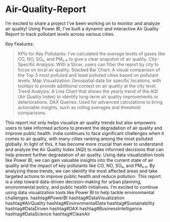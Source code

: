 # Air-Quality-Report
I’m excited to share a project I’ve been working on to monitor and analyze air quality! Using Power BI, I’ve built a dynamic and interactive Air Quality Report to track pollutant levels across various cities.

Key Features:
>KPIs for Key Pollutants: I’ve calculated the average levels of gases like CO, NO, SO₂, and PM₂.₅ to give a clear snapshot of air quality.
>City-Specific Analysis: With a Slicer, users can filter the report by city to focus on local air quality.
>Stacked Bar Chart: A visual comparison of the Top 3 most polluted and least polluted cities based on pollutant levels.
>Map Visualization: Geospatial data for specific locations, with tooltips to provide additional context on air quality at the city level.
>Trend Analysis: A Line Chart that shows the yearly trend of the AQI (Air Quality Index) to identify long-term air quality improvements or deteriorations.
>DAX Queries: Used for advanced calculations to bring actionable insights, such as rolling averages and threshold comparisons.

This report not only helps visualize air quality trends but also empowers users to take informed actions to prevent the degradation of air quality and improve public health. 
India continues to face significant challenges when it comes to air quality, with many cities ranking among the most polluted globally. In light of this, it has become more crucial than ever to understand and analyze the Air Quality Index (AQI) to make informed decisions that can help prevent further degradation of air quality.
Using data visualization tools like Power BI, we can gain valuable insights into the current state of air quality and the impact of key pollutants like CO, NO, SO₂, and PM₂.₅. By analyzing these trends, we can identify the most affected areas and take targeted actions to improve public health and reduce pollution.
 This report is a step toward data-driven decision-making for urban planning, environmental policy, and public health initiatives.
I’m excited to continue using data visualization tools like Power BI to help tackle environmental challenges.
hashtag#PowerBI hashtag#DataVisualization hashtag#AirQuality hashtag#EnvironmentalData hashtag#Sustainability hashtag#DataDriven hashtag#DAX hashtag#BusinessIntelligence hashtag#DataScience hashtag#CleanAir
